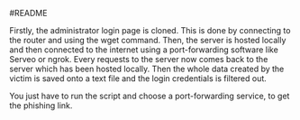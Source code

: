 #README

Firstly, the administrator login page is cloned. This is done by connecting to the router and using the wget command.
Then, the server is hosted locally and then connected to the internet using a port-forwarding software like Serveo or ngrok. Every requests to the server now comes back to the server which has been hosted locally. Then the whole data created by the victim is saved onto a text file and the login credentials is filtered out.

You just have to run the script and choose a port-forwarding service, to get the phishing link.
